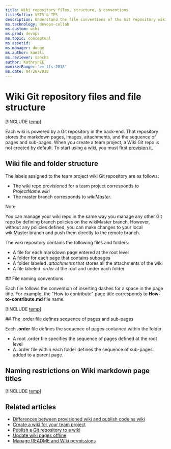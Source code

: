 ```yaml
---
title: Wiki repository files, structure, & conventions
titleSuffix: VSTS & TFS 
description: Understand the file conventions of the Git repository wiki in Visual Studio Team Services
ms.technology: devops-collab
ms.custom: wiki
ms.prod: devops
ms.topic: conceptual
ms.assetid:
ms.manager: douge
ms.author: kaelli
ms.reviewer: sancha
author: KathrynEE
monikerRange: '>= tfs-2018'
ms.date: 04/26/2018  
---
```


# Wiki Git repository files and file structure 

[!INCLUDE [temp](../../_shared/version-vsts-tfs-2018.md)]


Each wiki is powered by a Git repository in the back-end. That repository stores the markdown pages, images, attachments, and the sequence of pages and sub-pages. When you create a team project, a Wiki Git repo is not created by default. To start using a wiki, you must first [provision it](wiki-create-repo.md).  

## Wiki file and folder structure

The labels assigned to the team project wiki Git repository are as follows:  
- The wiki repo provisioned for a team project corresponds to *ProjectName.wiki*
- The master branch corresponds to *wikiMaster*.

> [!NOTE]  
> You can manage your wiki repo in the same way you manage any other Git repo by defining branch policies on the wikiMaster branch. However, without any policies defined, you can make changes to your local wikiMaster branch and push them directly to the remote branch. 

The wiki repository contains the following files and folders:
- A file for each markdown page entered at the root level    
- A folder for each page that contains subpages  
- A folder labeled *.attachments* that stores all the attachments of the wiki  
- A file labeled *.order* at the root and under each folder  

<a id="file-naming" />
## File naming conventions 

Each file follows the convention of inserting dashes for a space in the page title. For example, the "How to contribute" page title corresponds to **How-to-contribute.md** file name.  

[!INCLUDE [temp](./_shared/wiki-naming-conventions.md)]

<a id="order-file" />
## The .order file defines sequence of pages and sub-pages 

Each **.order** file defines the sequence of pages contained within the folder.

- A root .order file specifies the sequence of pages defined at the root level
- A .order file within each folder defines the sequence of sub-pages added to a parent page.

<a id="page-title-names"></a>
## Naming restrictions on Wiki markdown page titles

[!INCLUDE [temp](./_shared/wiki-naming-conventions.md)]

## Related articles
- [Differences between provisioned wiki and publish code as wiki](provisioned-vs-published-wiki.md)
- [Create a wiki for your team project](wiki-create-repo.md)
- [Publish a Git repository to a wiki](publish-repo-to-wiki.md)
- [Update wiki pages offline](wiki-update-offline.md)
- [Manage README and Wiki permissions](manage-readme-wiki-permissions.md) 